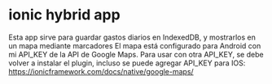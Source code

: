 # ionic hybrid app

Esta app sirve para guardar gastos diarios en IndexedDB, y mostrarlos en un mapa mediante marcadores
El mapa está configurado para Android con mi API_KEY de la API de Google Maps.
Para usar con otra API_KEY, se debe volver a instalar el plugin, incluso se puede agregar API_KEY para IOS:
https://ionicframework.com/docs/native/google-maps/
